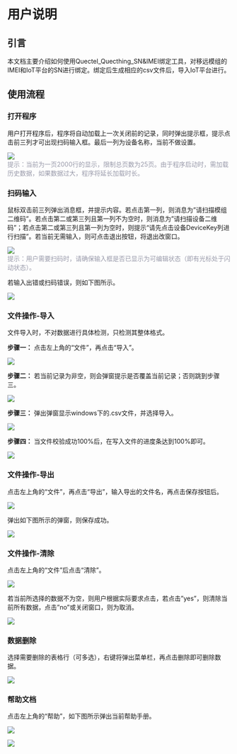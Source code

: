 # 用户说明
## **引言**

本文档主要介绍如何使用Quectel_Quecthing_SN&IMEI绑定工具，对移远模组的IMEI和IoT平台的SN进行绑定。绑定后生成相应的csv文件后，导入IoT平台进行。


## **使用流程**
### **打开程序**

用户打开程序后，程序将自动加载上一次关闭前的记录，同时弹出提示框，提示点击前三列才可出现扫码输入框。最后一列为设备名称，当前不做设置。


<a data-fancybox title="img" href="/zh/tool/QthTools-factory/QthTools-SN2IMEI_Binding/resource/Tool-1.png"><img src="/zh/tool/QthTools-factory/QthTools-SN2IMEI_Binding/resource/Tool-1.png"></a>
<br>
<span style="color:#999AAA">提示：当前为一页2000行的显示，限制总页数为25页。由于程序启动时，需加载历史数据，如果数据过大，程序将延长加载时长。</span>

### **扫码输入**
鼠标双击前三列弹出消息框，并提示内容。若点击第一列，则消息为”请扫描模组二维码”。若点击第二或第三列且第一列不为空时，则消息为”请扫描设备二维码”；若点击第二或第三列且第一列为空时，则提示“请先点击设备DeviceKey列进行扫描”。若当前无需输入，则可点击退出按钮，将退出改窗口。

<a data-fancybox title="img" href="/zh/tool/QthTools-factory/QthTools-SN2IMEI_Binding/resource/Tool-2.png"><img src="/zh/tool/QthTools-factory/QthTools-SN2IMEI_Binding/resource/Tool-2.png"></a>
<br>
<span style="color:#999AAA">提示：用户需要扫码时，请确保输入框是否已显示为可编辑状态（即有光标处于闪动状态）。</span>


若输入出错或扫码错误，则如下图所示。


<a data-fancybox title="img" href="/zh/tool/QthTools-factory/QthTools-SN2IMEI_Binding/resource/Tool-3.png"><img src="/zh/tool/QthTools-factory/QthTools-SN2IMEI_Binding/resource/Tool-3.png"></a>


### **文件操作-导入**
文件导入时，不对数据进行具体检测，只检测其整体格式。

**步骤一：** 
点击左上角的“文件”，再点击“导入”。


<a data-fancybox title="img" href="/zh/tool/QthTools-factory/QthTools-SN2IMEI_Binding/resource/Tool-4.png"><img src="/zh/tool/QthTools-factory/QthTools-SN2IMEI_Binding/resource/Tool-4.png"></a>


**步骤二：**
若当前记录为非空，则会弹窗提示是否覆盖当前记录；否则跳到步骤三。


<a data-fancybox title="img" href="/zh/tool/QthTools-factory/QthTools-SN2IMEI_Binding/resource/Tool-5.png"><img src="/zh/tool/QthTools-factory/QthTools-SN2IMEI_Binding/resource/Tool-5.png"></a>


**步骤三：**
弹出弹窗显示windows下的.csv文件，并选择导入。


<a data-fancybox title="img" href="/zh/tool/QthTools-factory/QthTools-SN2IMEI_Binding/resource/Tool-6.png"><img src="/zh/tool/QthTools-factory/QthTools-SN2IMEI_Binding/resource/Tool-6.png"></a>


**步骤四：**
当文件校验成功100%后，在写入文件的进度条达到100%即可。


<a data-fancybox title="img" href="/zh/tool/QthTools-factory/QthTools-SN2IMEI_Binding/resource/Tool-8.png"><img src="/zh/tool/QthTools-factory/QthTools-SN2IMEI_Binding/resource/Tool-8.png"></a>


### **文件操作-导出**
点击左上角的“文件”，再点击“导出”，输入导出的文件名，再点击保存按钮后。


<a data-fancybox title="img" href="/zh/tool/QthTools-factory/QthTools-SN2IMEI_Binding/resource/Tool-9.png"><img src="/zh/tool/QthTools-factory/QthTools-SN2IMEI_Binding/resource/Tool-9.png"></a>

弹出如下图所示的弹窗，则保存成功。

<a data-fancybox title="img" href="/zh/tool/QthTools-factory/QthTools-SN2IMEI_Binding/resource/Tool-10.png"><img src="/zh/tool/QthTools-factory/QthTools-SN2IMEI_Binding/resource/Tool-10.png"></a>


### **文件操作-清除**
点击左上角的“文件”后点击“清除”。


<a data-fancybox title="img" href="/zh/tool/QthTools-factory/QthTools-SN2IMEI_Binding/resource/Tool-11.png"><img src="/zh/tool/QthTools-factory/QthTools-SN2IMEI_Binding/resource/Tool-11.png"></a>

若当前所选择的数据不为空，则用户根据实际要求点击，若点击”yes”，则清除当前所有数据，点击”no”或关闭窗口，则为取消。


<a data-fancybox title="img" href="/zh/tool/QthTools-factory/QthTools-SN2IMEI_Binding/resource/Tool-12.png"><img src="/zh/tool/QthTools-factory/QthTools-SN2IMEI_Binding/resource/Tool-12.png"></a>


### **数据删除**
选择需要删除的表格行（可多选），右键将弹出菜单栏，再点击删除即可删除数据。


<a data-fancybox title="img" href="/zh/tool/QthTools-factory/QthTools-SN2IMEI_Binding/resource/Tool-13.png"><img src="/zh/tool/QthTools-factory/QthTools-SN2IMEI_Binding/resource/Tool-13.png"></a>


### **帮助文档**
点击左上角的“帮助”，如下图所示弹出当前帮助手册。


<a data-fancybox title="img" href="/zh/tool/QthTools-factory/QthTools-SN2IMEI_Binding/resource/Tool-14.png"><img src="/zh/tool/QthTools-factory/QthTools-SN2IMEI_Binding/resource/Tool-14.png"></a>

<a data-fancybox title="img" href="/zh/tool/QthTools-factory/QthTools-SN2IMEI_Binding/resource/Tool-15.png"><img src="/zh/tool/QthTools-factory/QthTools-SN2IMEI_Binding/resource/Tool-15.png"></a>
